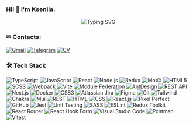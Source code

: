 ### Hi! 👋 I'm Kseniia.

<div align="center">
  <img src="https://readme-typing-svg.herokuapp.com?font=Fira+Code&weight=500&size=28&pause=1000&color=4493f8&center=true&vCenter=true&width=435&lines=Frontend+Developer;React+%7C+Next+%7C+TypeScript;UI%2FUX+Enthusiast" alt="Typing SVG" />
</div>

### ✉ Contacts:

[![Gmail](https://img.shields.io/badge/Gmail-4493f8?style=flat&logo=gmail&logoColor=white)](https://mail.google.com/mail/?view=cm&fs=1&to=evakerrigan@gmail.com)
[![Telegram](https://img.shields.io/badge/Telegram-4493f8?style=flat&logo=telegram&logoColor=white)](http://t.me/EvaKerrigan)
[![CV](https://img.shields.io/badge/CV-4493f8?style=flat&logo=todoist&logoColor=white)](https://evakerrigan.github.io/eva-cv)

### 🛠 Tech Stack

![TypeScript](https://img.shields.io/badge/TypeScript-423f3f?style=flat&logo=typescript)
![JavaScript](https://img.shields.io/badge/JavaScript-423f3f?style=flat&logo=javascript)
![React](https://img.shields.io/badge/React-423f3f?style=flat&logo=react)
![Node.js](https://img.shields.io/badge/Node.js-423f3f?style=flat&logo=node.js)
![Redux](https://img.shields.io/badge/Redux-423f3f?style=flat&logo=redux)
![MobX](https://img.shields.io/badge/MobX-423f3f?style=flat&logo=mobx)
![HTML5](https://img.shields.io/badge/HTML5-423f3f?style=flat&logo=html5)
![SCSS](https://img.shields.io/badge/SCSS-423f3f?style=flat&logo=sass)
![Webpack](https://img.shields.io/badge/Webpack-423f3f?style=flat&logo=webpack)
![Vite](https://img.shields.io/badge/Vite-423f3f?style=flat&logo=vite)
![Module Federation](https://img.shields.io/badge/Module%20Federation-423f3f?style=flat&logo=webpack)
![AntDesign](https://img.shields.io/badge/AntDesign-423f3f?style=flat&logo=ant-design)
![REST API](https://img.shields.io/badge/REST%20API-423f3f?style=flat&logo=api)
![Next.js](https://img.shields.io/badge/Next.js-423f3f?style=flat&logo=next.js)
![Docker](https://img.shields.io/badge/Docker-423f3f?style=flat&logo=docker)
![CSS3](https://img.shields.io/badge/CSS3-423f3f?style=flat&logo=css3&logoColor=1572B6)
![Atlassian Jira](https://img.shields.io/badge/Atlassian%20Jira-423f3f?style=flat&logo=jira)
![Figma](https://img.shields.io/badge/Figma-423f3f?style=flat&logo=figma)
![Git](https://img.shields.io/badge/Git-423f3f?style=flat&logo=git)
![Tailwind](https://img.shields.io/badge/Tailwind-423f3f?style=flat&logo=tailwind-css)
![Chakra](https://img.shields.io/badge/Chakra-423f3f?style=flat&logo=chakra-ui)
![Mui](https://img.shields.io/badge/Mui-423f3f?style=flat&logo=material-ui)
![REST](https://img.shields.io/badge/REST-423f3f?style=flat&logo=api)
![HTML](https://img.shields.io/badge/HTML-423f3f?style=flat&logo=html5)
![CSS](https://img.shields.io/badge/CSS-423f3f?style=flat&logo=css3&logoColor=1572B6)
![React.js](https://img.shields.io/badge/React.js-423f3f?style=flat&logo=react)
![Pixel Perfect](https://img.shields.io/badge/Pixel%20Perfect-423f3f?style=flat&logo=figma)
![GitHub](https://img.shields.io/badge/GitHub-423f3f?style=flat&logo=github)
![Jest](https://img.shields.io/badge/Jest-423f3f?style=flat&logo=jest)
![Unit Testing](https://img.shields.io/badge/Unit%20Testing-423f3f?style=flat&logo=jest)
![SASS](https://img.shields.io/badge/-SASS-423f3f?style=flat&logo=SASS)
![ESLint](https://img.shields.io/badge/ESLint-423f3f?style=flat&logo=eslint)
![Redux Toolkit](https://img.shields.io/badge/ReduxToolkit-423f3f?style=flat&logo=redux)
![React Router](https://img.shields.io/badge/React_Router-423f3f?style=flat&logo=react-router)
![React Hook Form](https://img.shields.io/badge/React%20Hook%20Form-423f3f?style=flat&logo=reacthookform&logoColor=white)
![Visual Studio Code](https://img.shields.io/badge/-Visual%20Studio%20Code-423f3f?style=flat&logo=visual-studio-code&logoColor=007ACC)
![Postman](https://img.shields.io/badge/Postman-423f3f?style=flat&logo=postman)
![Vitest](https://img.shields.io/badge/Vitest-423f3f?style=flat&logo=vitest)

